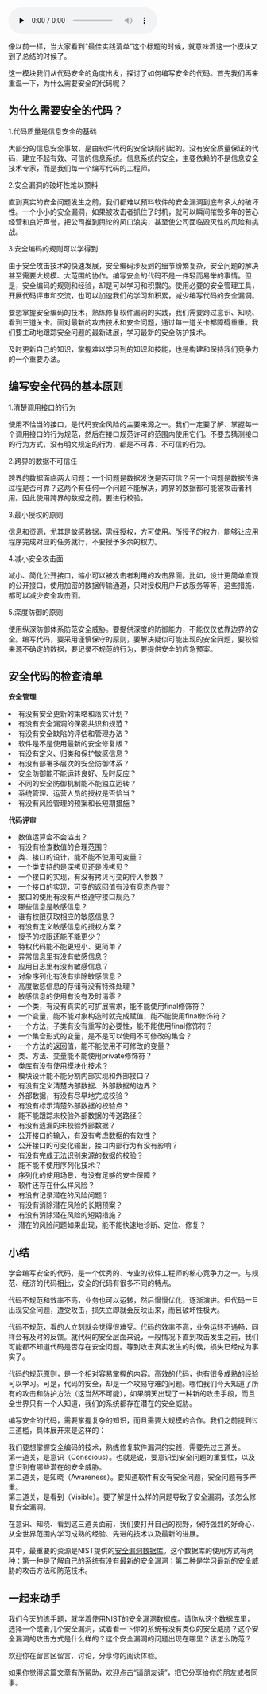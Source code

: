 <audio id="audio" title="43 | 编写安全代码的最佳实践清单" controls="" preload="none"><source id="mp3" src="https://static001.geekbang.org/resource/audio/0b/88/0b64312442f1a8ed16450eddec802b88.mp3"></audio>

像以前一样，当大家看到“最佳实践清单”这个标题的时候，就意味着这一个模块又到了总结的时候了。

这一模块我们从代码安全的角度出发，探讨了如何编写安全的代码。首先我们再来重温一下，为什么需要安全的代码呢？

## 为什么需要安全的代码？

1.代码质量是信息安全的基础

大部分的信息安全事故，是由软件代码的安全缺陷引起的。没有安全质量保证的代码，建立不起有效、可信的信息系统。信息系统的安全，主要依赖的不是信息安全技术专家，而是我们每一个编写代码的工程师。

2.安全漏洞的破坏性难以预料

直到真实的安全问题发生之前，我们都难以预料软件的安全漏洞到底有多大的破坏性。一个小小的安全漏洞，如果被攻击者抓住了时机，就可以瞬间摧毁多年的苦心经营和良好声誉，把公司推到舆论的风口浪尖，甚至使公司面临毁灭性的风险和挑战。

3.安全编码的规则可以学得到

由于安全攻击技术的快速发展，安全编码涉及到的细节纷繁复杂，安全问题的解决甚至需要大规模、大范围的协作。编写安全的代码不是一件轻而易举的事情。但是，安全编码的规则和经验，却是可以学习和积累的。使用必要的安全管理工具，开展代码评审和交流，也可以加速我们的学习和积累，减少编写代码的安全漏洞。

要想掌握安全编码的技术，熟练修复软件漏洞的实践，我们需要跨过意识、知晓、看到三道关卡。面对最新的攻击技术和安全问题，通过每一道关卡都障碍重重。我们要主动地跟踪安全问题的最新进展，学习最新的安全防护技术。

及时更新自己的知识，掌握难以学习到的知识和技能，也是构建和保持我们竞争力的一个重要办法。

## 编写安全代码的基本原则

1.清楚调用接口的行为

使用不恰当的接口，是代码安全风险的主要来源之一。我们一定要了解、掌握每一个调用接口的行为规范，然后在接口规范许可的范围内使用它们。不要去猜测接口的行为方式，没有明文规定的行为，都是不可靠、不可信的行为。

2.跨界的数据不可信任

跨界的数据面临两大问题：一个问题是数据发送是否可信？另一个问题是数据传递过程是否可靠？这两个有任何一个问题不能解决，跨界的数据都可能被攻击者利用。因此使用跨界的数据之前，要进行校验。

3.最小授权的原则

信息和资源，尤其是敏感数据，需经授权，方可使用。所授予的权力，能够让应用程序完成对应的任务就行，不要授予多余的权力。

4.减小安全攻击面

减小、简化公开接口，缩小可以被攻击者利用的攻击界面。比如，设计更简单直观的公开接口，使用加密的数据传输通道，只对授权用户开放服务等等，这些措施，都可以减少安全攻击面。

5.深度防御的原则

使用纵深防御体系防范安全威胁。要提供深度的防御能力，不能仅仅依靠边界的安全。编写代码，要采用谨慎保守的原则，要解决疑似可能出现的安全问题，要校验来源不确定的数据，要记录不规范的行为，要提供安全的应急预案。

## 安全代码的检查清单

**安全管理**

<li>
有没有安全更新的策略和落实计划？
</li>
<li>
有没有安全漏洞的保密共识和规范？
</li>
<li>
有没有安全缺陷的评估和管理办法？
</li>
<li>
软件是不是使用最新的安全修复版？
</li>
<li>
有没有定义、归类和保护敏感信息？
</li>
<li>
有没有部署多层次的安全防御体系？
</li>
<li>
安全防御能不能运转良好、及时反应？
</li>
<li>
不同的安全防御机制能不能独立运转？
</li>
<li>
系统管理、运营人员的授权是否恰当？
</li>
<li>
有没有风险管理的预案和长短期措施？
</li>

**代码评审**

<li>
数值运算会不会溢出？
</li>
<li>
有没有检查数值的合理范围？
</li>
<li>
类、接口的设计，能不能不使用可变量？
</li>
<li>
一个类支持的是深拷贝还是浅拷贝？
</li>
<li>
一个接口的实现，有没有拷贝可变的传入参数？
</li>
<li>
一个接口的实现，可变的返回值有没有竞态危害？
</li>
<li>
接口的使用有没有严格遵守接口规范？
</li>
<li>
哪些信息是敏感信息？
</li>
<li>
谁有权限获取相应的敏感信息？
</li>
<li>
有没有定义敏感信息的授权方案？
</li>
<li>
授予的权限还能不能更少？
</li>
<li>
特权代码能不能更短小、更简单？
</li>
<li>
异常信息里有没有敏感信息？
</li>
<li>
应用日志里有没有敏感信息？
</li>
<li>
对象序列化有没有排除敏感信息？
</li>
<li>
高度敏感信息的存储有没有特殊处理？
</li>
<li>
敏感信息的使用有没有及时清零？
</li>
<li>
一个类，有没有真实的可扩展需求，能不能使用final修饰符？
</li>
<li>
一个变量，能不能对象构造时就完成赋值，能不能使用final修饰符？
</li>
<li>
一个方法，子类有没有重写的必要性，能不能使用final修饰符？
</li>
<li>
一个集合形式的变量，是不是可以使用不可修改的集合？
</li>
<li>
一个方法的返回值，能不能使用不可修改的变量？
</li>
<li>
类、方法、变量能不能使用private修饰符？
</li>
<li>
类库有没有使用模块化技术？
</li>
<li>
模块设计能不能分割内部实现和外部接口？
</li>
<li>
有没有定义清楚内部数据、外部数据的边界？
</li>
<li>
外部数据，有没有尽早地完成校验？
</li>
<li>
有没有标示清楚外部数据的校验点？
</li>
<li>
能不能跟踪未校验外部数据的传送路径？
</li>
<li>
有没有遗漏的未校验外部数据？
</li>
<li>
公开接口的输入，有没有考虑数据的有效性？
</li>
<li>
公开接口的可变化输出，接口内部行为有没有影响？
</li>
<li>
有没有完成无法识别来源的数据的校验？
</li>
<li>
能不能不使用序列化技术？
</li>
<li>
序列化的使用场景，有没有足够的安全保障？
</li>
<li>
软件还存在什么样风险？
</li>
<li>
有没有记录潜在的风险问题？
</li>
<li>
有没有消除潜在风险的长期预案？
</li>
<li>
有没有消除潜在风险的短期措施？
</li>
<li>
潜在的风险问题如果出现，能不能快速地诊断、定位、修复？
</li>

## 小结

学会编写安全的代码，是一个优秀的、专业的软件工程师的核心竞争力之一。与规范、经济的代码相比，安全的代码有很多不同的特点。

代码不规范和效率不高，业务也可以运转，然后慢慢优化，逐渐演进。但代码一旦出现安全问题，遭受攻击，损失立即就会反映出来，而且破坏性极大。

代码不规范，看的人立刻就会觉得很难受。代码的效率不高，业务运转不通畅，同样会有及时的反馈。就代码的安全层面来说，一般情况下直到攻击发生之前，我们可能都不知道代码是否存在安全问题。等到攻击真实发生的时候，损失已经成为事实了。

代码的规范原则，是一个相对容易掌握的内容。高效的代码，也有很多成熟的经验可以学习。可是，代码的安全，却是一个攻易守难的问题。哪怕我们今天知道了所有的攻击和防护方法（这当然不可能），如果明天出现了一种新的攻击手段，而且全世界只有一个人知道，我们的系统都存在潜在的安全威胁。

编写安全的代码，需要掌握复杂的知识，而且需要大规模的合作。我们之前提到过三道槛，具体展开来是这样的：

> 
<p>我们要想掌握安全编码的技术，熟练修复软件漏洞的实践，需要先过三道关。<br/>
第一道关，是意识（Conscious）。也就是说，要意识到安全问题的重要性，以及意识到有哪些潜在的安全威胁。<br/>
第二道关，是知晓（Awareness）。要知道软件有没有安全问题，安全问题有多严重。<br/>
第三道关，是看到（Visible）。要了解是什么样的问题导致了安全漏洞，该怎么修复安全漏洞。</p>


在意识、知晓、看到这三道关面前，我们要打开自己的视野，保持强烈的好奇心，从全世界范围内学习成熟的经验、先进的技术以及最新的进展。

其中，最重要的资源是NIST提供的[安全漏洞数据库](https://nvd.nist.gov/)。这个数据库的使用方式有两种：第一种是了解自己的系统有没有最新的安全漏洞；第二种是学习最新的安全威胁的攻击方法和防范技术。

## 一起来动手

我们今天的练手题，就学着使用NIST的[安全漏洞数据库](https://nvd.nist.gov/)。请你从这个数据库里，选择一个或者几个安全漏洞，试着看一下你的系统有没有类似的安全威胁？这个安全漏洞的攻击方式是什么样的？这个安全漏洞的问题出现在哪里？该怎么防范？

欢迎你在留言区留言、讨论，分享你的阅读体验。

如果你觉得这篇文章有所帮助，欢迎点击“请朋友读”，把它分享给你的朋友或者同事。



